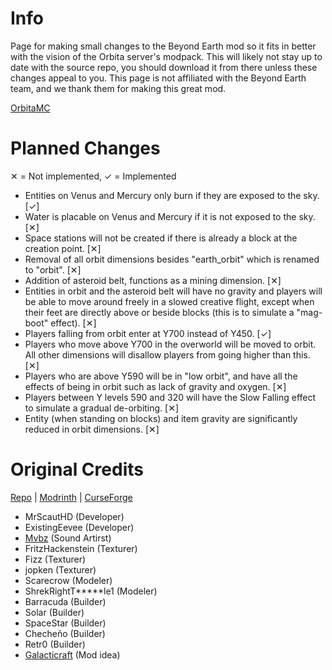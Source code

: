 # Info #
Page for making small changes to the Beyond Earth mod so it fits in better with the vision of the Orbita server's modpack. This will likely not stay up to date with the source repo, you should download it from there unless these changes appeal to you. This page is not affiliated with the Beyond Earth team, and we thank them for making this great mod.

<a href="https://orbita.renovamenia.com">OrbitaMC</a>

# Planned Changes #
✕ = Not implemented, ✓ = Implemented
* Entities on Venus and Mercury only burn if they are exposed to the sky. [✓]
* Water is placable on Venus and Mercury if it is not exposed to the sky. [✕]
* Space stations will not be created if there is already a block at the creation point. [✕]
* Removal of all orbit dimensions besides "earth_orbit" which is renamed to "orbit". [✕]
* Addition of asteroid belt, functions as a mining dimension. [✕]
* Entities in orbit and the asteroid belt will have no gravity and players will be able to move around freely in a slowed creative flight, except when their feet are directly above or beside blocks (this is to simulate a "mag-boot" effect). [✕]
* Players falling from orbit enter at Y700 instead of Y450. [✓]
* Players who move above Y700 in the overworld will be moved to orbit. All other dimensions will disallow players from going higher than this. [✕]
* Players who are above Y590 will be in "low orbit", and have all the effects of being in orbit such as lack of gravity and oxygen. [✕]
* Players between Y levels 590 and 320 will have the Slow Falling effect to simulate a gradual de-orbiting. [✕]
* Entity (when standing on blocks) and item gravity are significantly reduced in orbit dimensions. [✕]

# Original Credits #
<a href="https://github.com/MrScautHD/Beyond-Earth">Repo</a> | <a href="https://modrinth.com/mod/beyond-earth">Modrinth</a> | <a href="https://www.curseforge.com/minecraft/mc-mods/beyond-earth">CurseForge</a>

  * MrScautHD (Developer)
  * ExistingEevee (Developer)
  * [Mvbz](https://www.youtube.com/channel/UC2e-rv7O4zYaKfRfhsuDeow/videos) (Sound Artirst)
  * FritzHackenstein (Texturer)
  * Fizz (Texturer)
  * jopken (Texturer)
  * Scarecrow (Modeler)
  * ShrekRightT*****le1 (Modeler)
  * Barracuda (Builder)
  * Solar (Builder)
  * SpaceStar (Builder)
  * Checheño (Builder)
  * Retr0 (Builder)
  * [Galacticraft](https://www.curseforge.com/minecraft/mc-mods/galacticraft-legacy) (Mod idea)
